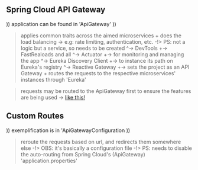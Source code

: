 ## Spring Cloud API Gateway ##
)) application can be found in 'ApiGateway' ))

> applies common traits across the aimed microservices + does the load balancing
    \-> e.g: rate limiting, authentication, etc.
    \-!> PS: not a logic but a service, so needs to be created
        ^-> DevTools
            +-> FastRealoads and all
        ^-> Actuator
            +-> for monitoring and managing the app
        ^-> Eureka Discovery Client
            +-> to instance its path on Eureka's registry
        ^-> Reactive Gateway
            +-> sets the project as an API Gateway + routes the requests to the respective microservices' instances through 'Eureka'

> requests may be routed to the ApiGateway first to ensure the features are being used
    \-> [like this!](/resources/section5/apiGatewayFlow.png)

## Custom Routes ##
)) exemplification is in 'ApiGatewayConfiguration ))

> reroute the requests based on url, and redirects them somewhere else
    \-!> OBS: it's basically a configuration file
    \-!> PS: needs to disable the auto-routing from Spring Cloud's (ApiGateway) 'application.properties'